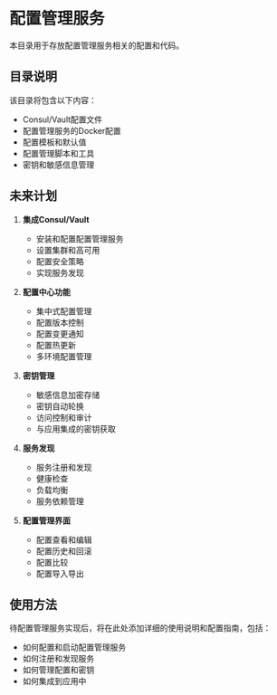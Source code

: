 # 配置管理服务

本目录用于存放配置管理服务相关的配置和代码。

## 目录说明

该目录将包含以下内容：

- Consul/Vault配置文件
- 配置管理服务的Docker配置
- 配置模板和默认值
- 配置管理脚本和工具
- 密钥和敏感信息管理

## 未来计划

1. **集成Consul/Vault**
   - 安装和配置配置管理服务
   - 设置集群和高可用
   - 配置安全策略
   - 实现服务发现

2. **配置中心功能**
   - 集中式配置管理
   - 配置版本控制
   - 配置变更通知
   - 配置热更新
   - 多环境配置管理

3. **密钥管理**
   - 敏感信息加密存储
   - 密钥自动轮换
   - 访问控制和审计
   - 与应用集成的密钥获取

4. **服务发现**
   - 服务注册和发现
   - 健康检查
   - 负载均衡
   - 服务依赖管理

5. **配置管理界面**
   - 配置查看和编辑
   - 配置历史和回滚
   - 配置比较
   - 配置导入导出

## 使用方法

待配置管理服务实现后，将在此处添加详细的使用说明和配置指南，包括：

- 如何配置和启动配置管理服务
- 如何注册和发现服务
- 如何管理配置和密钥
- 如何集成到应用中
